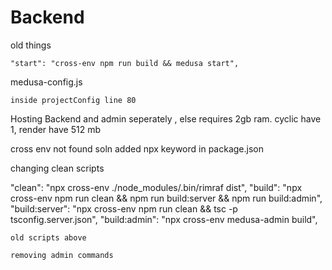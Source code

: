 # Backend

old things

    "start": "cross-env npm run build && medusa start",

medusa-config.js

    inside projectConfig line 80

Hosting Backend and admin seperately , else requires 2gb ram. cyclic have 1, render have 512 mb


cross env not found 
soln added npx keyword in package.json


changing clean scripts

 "clean": "npx cross-env ./node_modules/.bin/rimraf dist",
    "build": "npx cross-env npm run clean && npm run build:server && npm run build:admin",
    "build:server": "npx cross-env npm run clean && tsc -p tsconfig.server.json",
    "build:admin": "npx cross-env medusa-admin build",

    old scripts above

    removing admin commands

    
